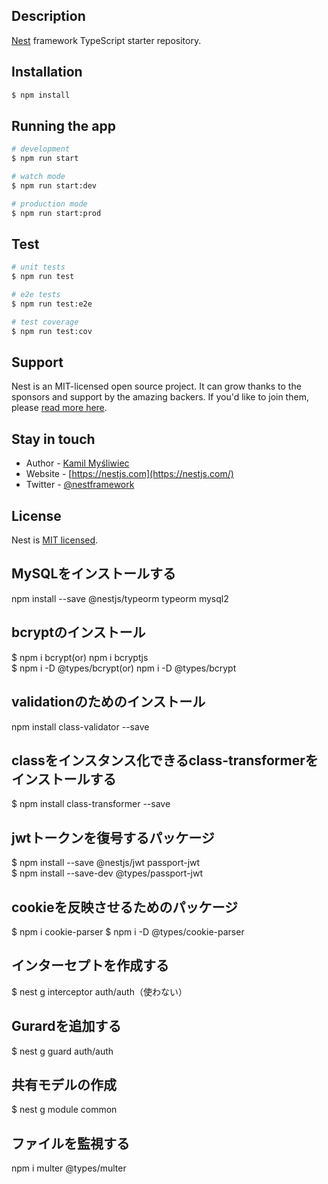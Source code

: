 

## Description

[Nest](https://github.com/nestjs/nest) framework TypeScript starter repository.

## Installation

```bash
$ npm install
```

## Running the app

```bash
# development
$ npm run start

# watch mode
$ npm run start:dev

# production mode
$ npm run start:prod
```

## Test

```bash
# unit tests
$ npm run test

# e2e tests
$ npm run test:e2e

# test coverage
$ npm run test:cov
```

## Support

Nest is an MIT-licensed open source project. It can grow thanks to the sponsors and support by the amazing backers. If you'd like to join them, please [read more here](https://docs.nestjs.com/support).

## Stay in touch

- Author - [Kamil Myśliwiec](https://kamilmysliwiec.com)
- Website - [https://nestjs.com](https://nestjs.com/)
- Twitter - [@nestframework](https://twitter.com/nestframework)

## License

Nest is [MIT licensed](LICENSE).

## MySQLをインストールする
npm install --save @nestjs/typeorm typeorm mysql2  

## bcryptのインストール
$ npm i bcrypt(or) npm i bcryptjs    
$ npm i -D @types/bcrypt(or) npm i -D @types/bcrypt  

## validationのためのインストール
npm install class-validator --save

## classをインスタンス化できるclass-transformerをインストールする
$ npm install class-transformer --save

## jwtトークンを復号するパッケージ
$ npm install --save @nestjs/jwt passport-jwt     
$ npm install --save-dev @types/passport-jwt

## cookieを反映させるためのパッケージ
$ npm i cookie-parser
$ npm i -D @types/cookie-parser

## インターセプトを作成する

$ nest g interceptor auth/auth（使わない）

## Gurardを追加する
$ nest g guard auth/auth

## 共有モデルの作成
$ nest g module common

## ファイルを監視する
npm i multer @types/multer